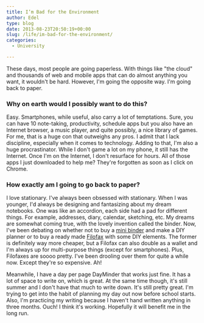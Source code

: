 ```yaml
---
title: I’m Bad for the Environment
author: Edel
type: blog
date: 2013-08-23T20:50:19+00:00
slug: /life/im-bad-for-the-environment/
categories:
  - University

---
```

These days, most people are going paperless. With things like "the cloud" and thousands of web and mobile apps that can do almost anything you want, it wouldn't be hard. However, I'm going the opposite way. I'm going back to paper.

### Why on earth would I possibly want to do this?

Easy. Smartphones, while useful, also carry a lot of temptations. Sure, you can have 10 note-taking, productivity, schedule apps but you also have an Internet browser, a music player, and quite possibly, a nice library of games. For me, that is a huge con that outweighs any pros. I admit that I lack discipline, especially when it comes to technology. Adding to that, I'm also a huge procrastinator. While I don't game a lot on my phone, it still has the Internet. Once I'm on the Internet, I don't resurface for hours. All of those apps I just downloaded to help me? They're forgotten as soon as I click on Chrome.

### How exactly am I going to go back to paper?

I love stationary. I've always been obsessed with stationary. When I was younger, I'd always be designing and fantasizing about my dream notebooks. One was like an accordion, each side had a pad for different things. For example, addresses, diary, calendar, sketching, etc. My dreams are somewhat coming true, with the lovely invention called the binder. Now, I've been debating on whether not to buy a [mini binder][1] and make a DIY planner or to buy a ready made [Filofax][2] with some DIY elements. The former is definitely way more cheaper, but a Filofax can also double as a wallet and I'm always up for multi-purpose things (except for smartphones). Plus, Filofaxes are soooo pretty. I've been drooling over them for quite a while now. Except they're so expensive. Ah!

Meanwhile, I have a day per page DayMinder that works just fine. It has a lot of space to write on, which is great. At the same time though, it's still summer and I don't have that much to write down. It's still pretty great. I'm trying to get into the habit of planning my day out now before school starts. Also, I'm practicing my writing because I haven't hand written anything in three months. Ouch! I think it's working. Hopefully it will benefit me in the long run.




 [1]: http://www.avery.ca/avery/en_ca/Products/Binders/Durable-Binders/Durable-Viewa-Mini-Binder-for-5_.5in-x-8_.5in-Pages_17116.htm
 [2]: http://filofaxusa.com